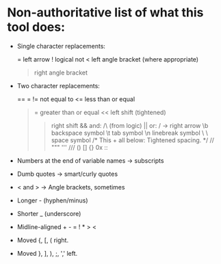 Non-authoritative list of what this tool does:
==============================================

* Single character replacements:

    =   left arrow
    !   logical not
    <   left angle bracket (where appropriate)
    >   right angle bracket

* Two character replacements:

    ==  =
    !=  not equal to
    <=  less than or equal
    >=  greater than or equal
    <<  left shift (tightened)
    >>  right shift
    &&  and: /\ (from logic)
    ||  or: \/
    ->  right arrow
    \b  backspace symbol
    \t  tab symbol
    \n  linebreak symbol
    \   \ space symbol
    /*  This + all below: Tightened spacing.
    */
    //
    \"\"\"
    \'\'\'
    ///
    ()
    []
    {}
    0x
    ::

* Numbers at the end of variable names -> subscripts
* Dumb quotes -> smart/curly quotes
* < and > -> Angle brackets, sometimes
* Longer - (hyphen/minus)
* Shorter _ (underscore)
* Midline-aligned + - = ! * > <
* Moved {, [, ( right.
* Moved }, ], ), ;, ',' left.
